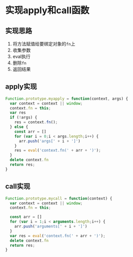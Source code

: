 # 实现apply和call函数

## 实现思路
1. 将方法赋值给要绑定对象的`fn`上
2. 收集参数
3. eval执行
4. 删除`fn`
5. 返回结果

## apply实现
```js
Function.prototype.myapply = function(context, args) {
  var context = context || window;
  context.fn = this;
  var res
  if (!args) {
    res = context.fn();
  } else {
    const arr = []
    for (var i = 0;i < args.length;i++) {
      arr.push('args[' + i + ']')
    }
    res = eval('context.fn(' + arr + ')');
  }
  delete context.fn
  return res;
}
```

## call实现
```js
Function.prototype.mycall = function(context) {
  var context = context || window;
  context.fn = this;

  const arr = []
  for (var i = 1;i < arguments.length;i++) {
    arr.push('arguments[' + i + ']')
  }
  var res = eval('context.fn(' + arr + ')');
  delete context.fn
  return res;
}
```